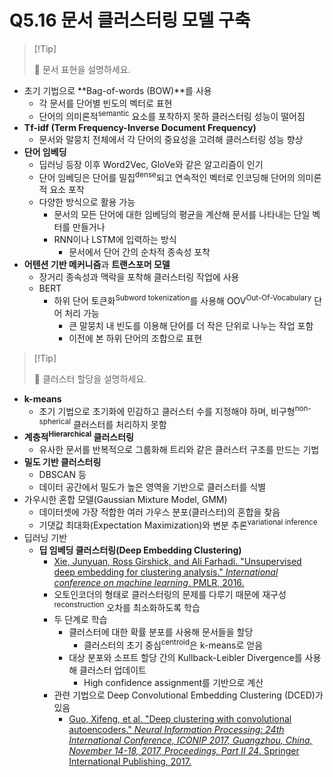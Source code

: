 # Q5.16 문서 클러스터링 모델 구축

>   [!Tip]
>
>   🙋 문서 표현을 설명하세요.

- 초기 기법으로 **Bag-of-words (BOW)**를 사용
	- 각 문서를 단어별 빈도의 벡터로 표현
	- 단어의 의미론적<sup>semantic</sup> 요소를  포착하지 못하 클러스터링 성능이 떨어짐 
- **Tf-idf (Term Frequency-Inverse Document Frequency)**
	- 문서와 말뭉치 전체에서 각 단어의 중요성을 고려해 클러스터링 성능 향상
- **단어 임베딩**
	- 딥러닝 등장 이후 Word2Vec, GloVe와 같은 알고리즘이 인기
	- 단어 임베딩은 단어를 밀집<sup>dense</sup>되고 연속적인 벡터로 인코딩해 단어의 의미론적 요소 포착
	- 다양한 방식으로 활용 가능
		- 문서의 모든 단어에 대한 임베딩의 평균을 계산해 문서를 나타내는 단일 벡터를 만들거나
		- RNN이나 LSTM에 입력하는 방식
			- 문서에서 단어 간의 순차적 종속성 포착
- **어텐션 기반 메커니즘**과 **트랜스포머 모델**
	- 장거리 종속성과 맥락을 포착해 클러스터링 작업에 사용
	- BERT
		- 하위 단어 토큰화<sup>Subword tokenization</sup>를 사용해 OOV<sup>Out-Of-Vocabulary</sup> 단어 처리 가능
			- 큰 말뭉치 내 빈도를 이용해 단어를 더 작은 단위로 나누는 작업 포함
			- 이전에 본 하위 단어의 조합으로 표현

>   [!Tip]
>
>   🙋 클러스터 할당을 설명하세요.

- **k-means**
	- 초기 기법으로 초기화에 민감하고 클러스터 수를 지정해야 하며, 비구형<sup>non-spherical</sup> 클러스터를 처리하지 못함
- **계층적<sup>Hierarchical</sup> 클러스터링**
	- 유사한 문서를 반복적으로 그룹화해 트리와 같은 클러스터 구조를 만드는 기법
- **밀도 기반 클러스터링**
	- DBSCAN 등
	- 데이터 공간에서 밀도가 높은 영역을 기반으로 클러스터를 식별
- 가우시한 혼합 모델(Gaussian Mixture Model, GMM)
	- 데이터셋에 가장 적합한 여러 가우스 분포(클러스터)의 혼합을 찾음
	- 기댓값 최대화(Expectation Maximization)와 변분 추론<sup>variational inference</sup>
- 딥러닝 기반
	- **딥 임베딩 클러스터링(Deep Embedding Clustering)**
		- [Xie, Junyuan, Ross Girshick, and Ali Farhadi. "Unsupervised deep embedding for clustering analysis." *International conference on machine learning*. PMLR, 2016.](https://proceedings.mlr.press/v48/xieb16.pdf)
		- 오토인코더의 형태로 클러스터링의 문제를 다루기 때문에 재구성<sup>reconstruction</sup> 오차를 최소화하도록 학습
		- 두 단계로 학습
			- 클러스터에 대한 확률 분포를 사용해 문서들을 할당
				- 클러스터의 초기 중심<sup>centroid</sup>은 k-means로 얻음
			- 대상 분포와 소프트 할당 간의 Kullback-Leibler Divergence를 사용해 클러스터 업데이트
				- High confidence assignment를 기반으로 계산
		- 관련 기법으로 Deep Convolutional Embedding Clustering (DCED)가 있음
			- [Guo, Xifeng, et al. "Deep clustering with convolutional autoencoders." _Neural Information Processing: 24th International Conference, ICONIP 2017, Guangzhou, China, November 14-18, 2017, Proceedings, Part II 24_. Springer International Publishing, 2017.](https://www.researchgate.net/profile/Xifeng-Guo/publication/320658590_Deep_Clustering_with_Convolutional_Autoencoders/links/5a2ba172aca2728e05dea395/Deep-Clustering-with-Convolutional-Autoencoders.pdf)